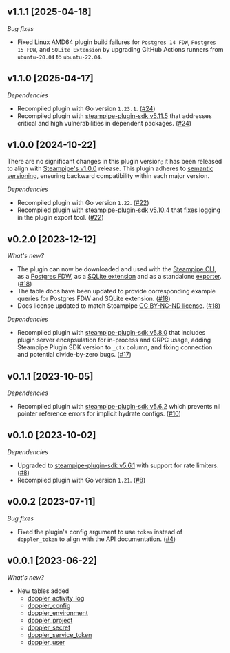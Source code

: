 ## v1.1.1 [2025-04-18]

_Bug fixes_

- Fixed Linux AMD64 plugin build failures for `Postgres 14 FDW`, `Postgres 15 FDW`, and `SQLite Extension` by upgrading GitHub Actions runners from `ubuntu-20.04` to `ubuntu-22.04`.

## v1.1.0 [2025-04-17]

_Dependencies_

- Recompiled plugin with Go version `1.23.1`. ([#24](https://github.com/turbot/steampipe-plugin-doppler/pull/24))
- Recompiled plugin with [steampipe-plugin-sdk v5.11.5](https://github.com/turbot/steampipe-plugin-sdk/blob/v5.11.5/CHANGELOG.md#v5115-2025-03-31) that addresses critical and high vulnerabilities in dependent packages. ([#24](https://github.com/turbot/steampipe-plugin-doppler/pull/24))

## v1.0.0 [2024-10-22]

There are no significant changes in this plugin version; it has been released to align with [Steampipe's v1.0.0](https://steampipe.io/changelog/steampipe-cli-v1-0-0) release. This plugin adheres to [semantic versioning](https://semver.org/#semantic-versioning-specification-semver), ensuring backward compatibility within each major version.

_Dependencies_

- Recompiled plugin with Go version `1.22`. ([#22](https://github.com/turbot/steampipe-plugin-doppler/pull/22))
- Recompiled plugin with [steampipe-plugin-sdk v5.10.4](https://github.com/turbot/steampipe-plugin-sdk/blob/develop/CHANGELOG.md#v5104-2024-08-29) that fixes logging in the plugin export tool. ([#22](https://github.com/turbot/steampipe-plugin-doppler/pull/22))

## v0.2.0 [2023-12-12]

_What's new?_

- The plugin can now be downloaded and used with the [Steampipe CLI](https://steampipe.io/docs), as a [Postgres FDW](https://steampipe.io/docs/steampipe_postgres/overview), as a [SQLite extension](https://steampipe.io/docs//steampipe_sqlite/overview) and as a standalone [exporter](https://steampipe.io/docs/steampipe_export/overview). ([#18](https://github.com/turbot/steampipe-plugin-doppler/pull/18))
- The table docs have been updated to provide corresponding example queries for Postgres FDW and SQLite extension. ([#18](https://github.com/turbot/steampipe-plugin-doppler/pull/18))
- Docs license updated to match Steampipe [CC BY-NC-ND license](https://github.com/turbot/steampipe-plugin-doppler/blob/main/docs/LICENSE). ([#18](https://github.com/turbot/steampipe-plugin-doppler/pull/18))

_Dependencies_

- Recompiled plugin with [steampipe-plugin-sdk v5.8.0](https://github.com/turbot/steampipe-plugin-sdk/blob/main/CHANGELOG.md#v580-2023-12-11) that includes plugin server encapsulation for in-process and GRPC usage, adding Steampipe Plugin SDK version to `_ctx` column, and fixing connection and potential divide-by-zero bugs. ([#17](https://github.com/turbot/steampipe-plugin-doppler/pull/17))

## v0.1.1 [2023-10-05]

_Dependencies_

- Recompiled plugin with [steampipe-plugin-sdk v5.6.2](https://github.com/turbot/steampipe-plugin-sdk/blob/main/CHANGELOG.md#v562-2023-10-03) which prevents nil pointer reference errors for implicit hydrate configs. ([#10](https://github.com/turbot/steampipe-plugin-doppler/pull/10))

## v0.1.0 [2023-10-02]

_Dependencies_

- Upgraded to [steampipe-plugin-sdk v5.6.1](https://github.com/turbot/steampipe-plugin-sdk/blob/main/CHANGELOG.md#v561-2023-09-29) with support for rate limiters. ([#8](https://github.com/turbot/steampipe-plugin-doppler/pull/8))
- Recompiled plugin with Go version `1.21`. ([#8](https://github.com/turbot/steampipe-plugin-doppler/pull/8))

## v0.0.2 [2023-07-11]

_Bug fixes_

- Fixed the plugin's config argument to use `token` instead of `doppler_token` to align with the API documentation. ([#4](https://github.com/turbot/steampipe-plugin-doppler/pull/4))

## v0.0.1 [2023-06-22]

_What's new?_

- New tables added
  - [doppler_activity_log](https://hub.steampipe.io/plugins/turbot/doppler/tables/doppler_activity_log)
  - [doppler_config](https://hub.steampipe.io/plugins/turbot/doppler/tables/doppler_config)
  - [doppler_environment](https://hub.steampipe.io/plugins/turbot/doppler/tables/doppler_environment)
  - [doppler_project](https://hub.steampipe.io/plugins/turbot/doppler/tables/doppler_project)
  - [doppler_secret](https://hub.steampipe.io/plugins/turbot/doppler/tables/doppler_secret)
  - [doppler_service_token](https://hub.steampipe.io/plugins/turbot/doppler/tables/doppler_service_token)
  - [doppler_user](https://hub.steampipe.io/plugins/turbot/doppler/tables/doppler_user)
